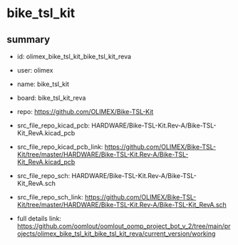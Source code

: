 # bike_tsl_kit
 
## summary 
* id: olimex_bike_tsl_kit_bike_tsl_kit_reva
* user: olimex
* name: bike_tsl_kit
* board: bike_tsl_kit_reva
* repo: https://github.com/OLIMEX/Bike-TSL-Kit
* src_file_repo_kicad_pcb: HARDWARE/Bike-TSL-Kit.Rev-A/Bike-TSL-Kit_RevA.kicad_pcb
* src_file_repo_kicad_pcb_link: https://github.com/OLIMEX/Bike-TSL-Kit/tree/master/HARDWARE/Bike-TSL-Kit.Rev-A/Bike-TSL-Kit_RevA.kicad_pcb


* src_file_repo_sch: HARDWARE/Bike-TSL-Kit.Rev-A/Bike-TSL-Kit_RevA.sch
* src_file_repo_sch_link: https://github.com/OLIMEX/Bike-TSL-Kit/tree/master/HARDWARE/Bike-TSL-Kit.Rev-A/Bike-TSL-Kit_RevA.sch
* full details link: https://github.com/oomlout/oomlout_oomp_project_bot_v_2/tree/main/projects/olimex_bike_tsl_kit_bike_tsl_kit_reva/current_version/working  








